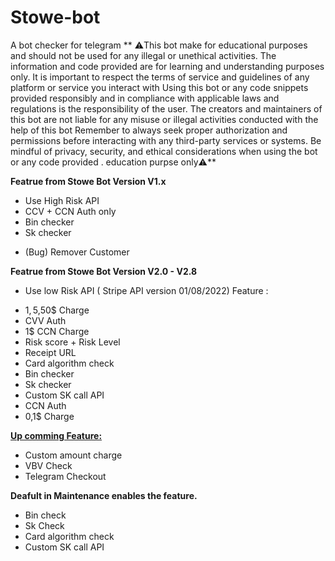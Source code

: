 
# Stowe-bot
A bot checker for telegram
**
⚠️This bot make for educational purposes and should not be used for any illegal or unethical activities.</b> The information and code provided are for learning and understanding purposes only. It is important to respect the terms of service and guidelines of any platform or service you interact with
        Using this bot or any code snippets provided responsibly and in compliance with applicable laws and regulations is the responsibility of the user. The creators and maintainers of this bot are not liable for any misuse or illegal activities conducted with the help of this bot
        Remember to always seek proper authorization and permissions before interacting with any third-party services or systems. Be mindful of privacy, security, and ethical considerations when using the bot or any code provided . 
education purpse only⚠️**


<b> Featrue from Stowe Bot Version V1.x </b>

+ Use High Risk API
+ CCV + CCN Auth only
+ Bin checker
+ Sk checker

- (Bug) Remover Customer 

<b> Featrue from Stowe Bot Version V2.0 - V2.8 </b>

-  Use low Risk API ( Stripe API version 01/08/2022)
Feature :
+ 1$,5$,50$ Charge
+ CVV Auth
+ 1$ CCN Charge
+ Risk score + Risk Level
+ Receipt URL
+ Card algorithm check
+ Bin checker
+ Sk checker
+ Custom SK call API
+ CCN Auth
+ 0,1$ Charge

<b><u>Up comming Feature:</u> </b>

+ Custom amount charge
+ VBV Check
+ Telegram Checkout

<b> Deafult in Maintenance enables the feature.  </b>
 + Bin check
 + Sk Check
 + Card algorithm check
 + Custom SK call API
